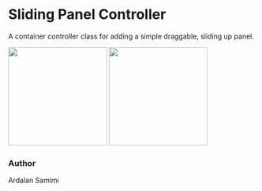 # Sliding Panel Controller 
A container controller class for adding a simple draggable, sliding up panel.

<img src="https://raw.githubusercontent.com/pkrll/Sliding-Panel/master/demo-1.gif" width="200">
<img src="https://raw.githubusercontent.com/pkrll/Sliding-Panel/master/demo-2.gif" width="200">

### Author
Ardalan Samimi
